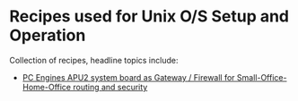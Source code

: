 # Recipes used for Unix O/S Setup and Operation

Collection of recipes, headline topics include:

* [PC Engines APU2 system board as Gateway / Firewall for Small-Office-Home-Office routing and security](./openbsd/soho-gateway/gateway-apu2.md)
